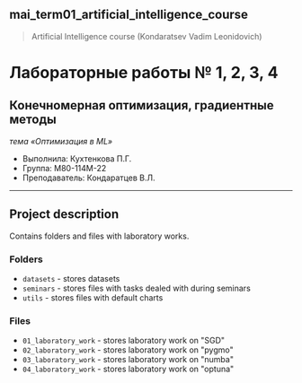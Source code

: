 ## mai_term01_artificial_intelligence_course
> Artificial Intelligence course (Kondaratsev Vadim Leonidovich)


# Лабораторные работы № 1, 2, 3, 4
## Конечномерная оптимизация, градиентные методы
*тема «Оптимизация в ML»*

* Выполнила: Кухтенкова П.Г.
* Группа: M80-114M-22
* Преподаватель: Кондаратцев В.Л.

---

## Project description

Contains folders and files with laboratory works.


### Folders

* `datasets` - stores datasets
* `seminars` - stores files with tasks dealed with during seminars
* `utils` - stores files with default charts


### Files
* `01_laboratory_work` - stores laboratory work on "SGD" 
* `02_laboratory_work` - stores laboratory work on "pygmo" 
* `03_laboratory_work` - stores laboratory work on "numba"
* `04_laboratory_work` - stores laboratory work on "optuna"